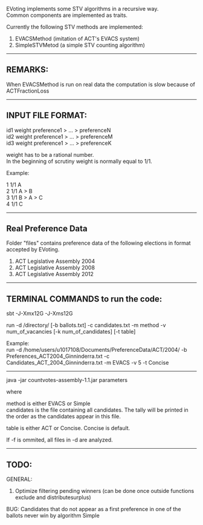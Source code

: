 EVoting implements some STV algorithms in a recursive way.  
Common components are implemented as traits.  


Currently the following STV methods are implemented:  

1) EVACSMethod (imitation of ACT's EVACS system)  
2) SimpleSTVMetod (a simple STV counting algorithm)  

-----------------------------------------------------------------
REMARKS:
-----------------------------------------------------------------

When EVACSMethod is run on real data the computation is slow because of ACTFractionLoss

-----------------------------------------------------------------
INPUT FILE FORMAT:
-----------------------------------------------------------------

id1 weight preference1 > ... > preferenceN  
id2 weight preference1 > ... > preferenceM  
id3 weight preference1 > ... > preferenceK  

weight has to be a rational number.  
In the beginning of scrutiny weight is normally equal to 1/1.  

Example:  

1 1/1 A  
2 1/1 A > B  
3 1/1 B > A > C  
4 1/1 C  


-----------------------------------------------------------------   
Real Preference Data
-----------------------------------------------------------------

Folder "files" contains preference data of the following elections in format accepted by EVoting.

1) ACT Legislative Assembly 2004  
2) ACT Legislative Assembly 2008  
3) ACT Legislative Assembly 2012  

-----------------------------------------------------------------   
TERMINAL COMMANDS to run the code:  
-----------------------------------------------------------------  

sbt -J-Xmx12G -J-Xms12G  

run -d /directory/ [-b ballots.txt] -c candidates.txt -m method -v num_of_vacancies [-k num_of_candidates] [-t table]

Example:  
run -d /home/users/u1017108/Documents/PreferenceData/ACT/2004/ -b Preferences_ACT2004_Ginninderra.txt -c Candidates_ACT_2004_Ginninderra.txt -m EVACS -v 5 -t Concise

-----------------------------------------------------------------

java -jar countvotes-assembly-1.1.jar parameters

where

method is either EVACS or Simple  
candidates is the file containing all candidates. The tally will be printed in the order as the candidates appear in this file.

table is either ACT or Concise. Concise is default.

If -f is ommited, all files in -d are analyzed.

-----------------------------------------------------------------
TODO:
-----------------------------------------------------------------

GENERAL:
 
1) Optimize filtering pending winners (can be done once outside functions exclude and distributesurplus)

BUG:
Candidates that do not appear as a first preference in one of the ballots never win by algorithm Simple

